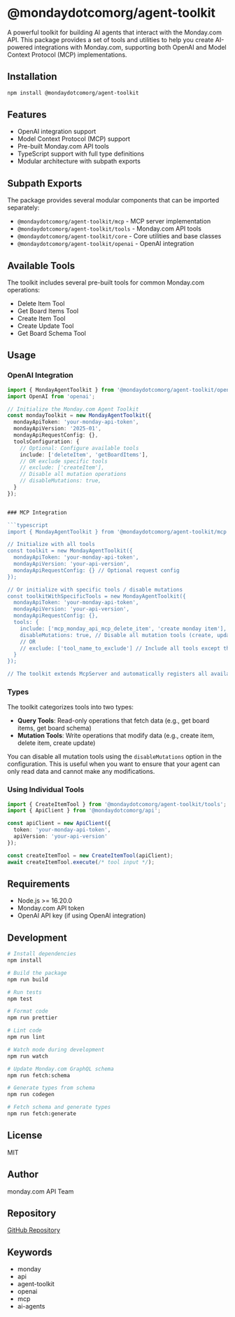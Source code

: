 # @mondaydotcomorg/agent-toolkit

A powerful toolkit for building AI agents that interact with the Monday.com API. This package provides a set of tools and utilities to help you create AI-powered integrations with Monday.com, supporting both OpenAI and Model Context Protocol (MCP) implementations.

## Installation

```bash
npm install @mondaydotcomorg/agent-toolkit
```

## Features

- OpenAI integration support
- Model Context Protocol (MCP) support
- Pre-built Monday.com API tools
- TypeScript support with full type definitions
- Modular architecture with subpath exports

## Subpath Exports

The package provides several modular components that can be imported separately:

- `@mondaydotcomorg/agent-toolkit/mcp` - MCP server implementation
- `@mondaydotcomorg/agent-toolkit/tools` - Monday.com API tools
- `@mondaydotcomorg/agent-toolkit/core` - Core utilities and base classes
- `@mondaydotcomorg/agent-toolkit/openai` - OpenAI integration

## Available Tools

The toolkit includes several pre-built tools for common Monday.com operations:

- Delete Item Tool
- Get Board Items Tool
- Create Item Tool
- Create Update Tool
- Get Board Schema Tool

## Usage

### OpenAI Integration

```typescript
import { MondayAgentToolkit } from '@mondaydotcomorg/agent-toolkit/openai';
import OpenAI from 'openai';

// Initialize the Monday.com Agent Toolkit
const mondayToolkit = new MondayAgentToolkit({
  mondayApiToken: 'your-monday-api-token',
  mondayApiVersion: '2025-01',
  mondayApiRequestConfig: {},
  toolsConfiguration: {
    // Optional: Configure available tools
    include: ['deleteItem', 'getBoardItems'],
    // OR exclude specific tools
    // exclude: ['createItem'],
    // Disable all mutation operations
    // disableMutations: true,
  }
});


### MCP Integration

```typescript
import { MondayAgentToolkit } from '@mondaydotcomorg/agent-toolkit/mcp';

// Initialize with all tools
const toolkit = new MondayAgentToolkit({
  mondayApiToken: 'your-monday-api-token',
  mondayApiVersion: 'your-api-version',
  mondayApiRequestConfig: {} // Optional request config
});

// Or initialize with specific tools / disable mutations
const toolkitWithSpecificTools = new MondayAgentToolkit({
  mondayApiToken: 'your-monday-api-token',
  mondayApiVersion: 'your-api-version',
  mondayApiRequestConfig: {},
  tools: {
    include: ['mcp_monday_api_mcp_delete_item', 'create monday item'], // Only include these tools
    disableMutations: true, // Disable all mutation tools (create, update, delete operations)
    // OR
    // exclude: ['tool_name_to_exclude'] // Include all tools except these
  }
});

// The toolkit extends McpServer and automatically registers all available tools
```

### Types

The toolkit categorizes tools into two types:

- **Query Tools**: Read-only operations that fetch data (e.g., get board items, get board schema)
- **Mutation Tools**: Write operations that modify data (e.g., create item, delete item, create update)

You can disable all mutation tools using the `disableMutations` option in the configuration. This is useful when you want to ensure that your agent can only read data and cannot make any modifications.

### Using Individual Tools

```typescript
import { CreateItemTool } from '@mondaydotcomorg/agent-toolkit/tools';
import { ApiClient } from '@mondaydotcomorg/api';

const apiClient = new ApiClient({
  token: 'your-monday-api-token',
  apiVersion: 'your-api-version'
});

const createItemTool = new CreateItemTool(apiClient);
await createItemTool.execute(/* tool input */);
```

## Requirements

- Node.js >= 16.20.0
- Monday.com API token
- OpenAI API key (if using OpenAI integration)

## Development

```bash
# Install dependencies
npm install

# Build the package
npm run build

# Run tests
npm test

# Format code
npm run prettier

# Lint code
npm run lint

# Watch mode during development
npm run watch

# Update Monday.com GraphQL schema
npm run fetch:schema

# Generate types from schema
npm run codegen

# Fetch schema and generate types
npm run fetch:generate
```

## License

MIT

## Author

monday.com API Team

## Repository

[GitHub Repository](https://github.com/mondaycom/monday-graphql-api/tree/main/packages/agent-toolkit)

## Keywords

- monday
- api
- agent-toolkit
- openai
- mcp
- ai-agents
